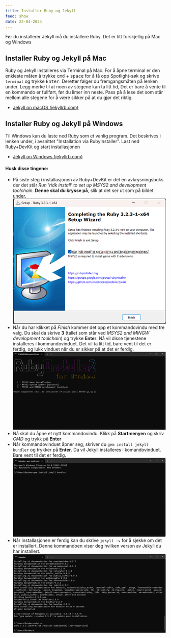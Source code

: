 ```yaml
---
title: Installer Ruby og Jekyll
feed: show
date: 22-04-2024
---
```

Før du installerer Jekyll må du installere Ruby. Det er litt forskjellig på Mac og Windows

## Installer Ruby og Jekyll på Mac
Ruby og Jekyll installeres via Terminal på Mac. For å åpne terminal er den enkleste måten å trykke <kbd>cmd</kbd> + <kbd>space</kbd> for å få opp Spotlight-søk og skrive `terminal` og trykke <kbd>Enter</kbd>. Deretter følger du fremgangsmåten på lenken under. Legg merke til at noen av stegene kan ta litt tid, Det er bare å vente til en kommando er fullført, før du limer inn neste. Pass på å lese det som står mellom alle stegene for å være sikker på at du gjør det riktig.
- [Jekyll on macOS (jekyllrb.com)](https://jekyllrb.com/docs/installation/macos/)

## Installer Ruby og Jekyll på Windows
Til Windows kan du laste ned Ruby som et vanlig program. Det beskrives i lenken under, i avsnittet "Installation via RubyInstaller". Last ned Ruby+DevKit og start installasjonen
- [Jekyll on Windows (jekyllrb.com)](https://jekyllrb.com/docs/installation/windows/)
#### Husk disse tingene:
* På siste steg i installasjonen av Ruby+DevKit er det en avkrysningsboks der det står *Run 'ridk install' to set up MSYS2 and development toolchain*. **Denne skal du krysse på**, slik at det ser ut som på bildet under.
![](https://github.com/Cha-IM/cha-im.github.io/blob/main/assets/img/jekyll/ruby-devkit-install-ridk-install.png?raw=true)
* Når du har klikket på *Finish* kommer det opp et kommandovindu med tre valg. Du skal da skrive **3** (tallet som står ved *MSYS2 and MINGW development toolchain*) og trykke **Enter**. Nå vil disse tjenestene installeres i kommandovinduet. Det vil ta litt tid, bare vent til det er ferdig, og lukk vinduet når du er sikker på at det er ferdig.
![](https://github.com/Cha-IM/cha-im.github.io/blob/main/assets/img/jekyll/ruby-devkit-install-msys2-mingw.png?raw=true)
*  Nå skal du åpne et nytt kommandovindu. Klikk på **Startmenyen** og skriv *CMD* og trykk på **Enter**
* Når kommandovinduet åpner seg, skriver du `gem install jekyll bundler` og trykker på **Enter**. Da vil Jekyll installeres i komandovinduet. Bare vent til det er ferdig.
![](https://github.com/Cha-IM/cha-im.github.io/blob/main/assets/img/jekyll/ruby-devkit-install-jekyll-bundler.png?raw=true)
* Når installasjonen er ferdig kan du skrive `jekyll -v` for å sjekke om det er installert. Denne kommandoen viser deg hvilken verson av Jekyll du har installert.
![](https://github.com/Cha-IM/cha-im.github.io/blob/main/assets/img/jekyll/ruby-devkit-install-ruby-v.png?raw=true)